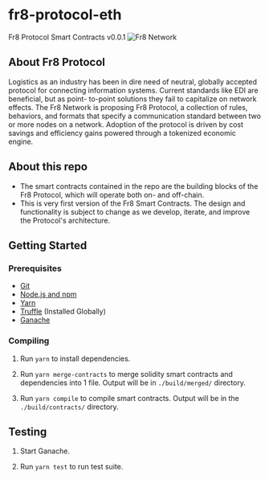 # fr8-protocol-eth
Fr8 Protocol Smart Contracts v0.0.1
![Fr8 Network](https://fr8.network/fr8-logo-meta.jpg)

## About Fr8 Protocol
Logistics as an industry has been in dire need of neutral, globally accepted protocol for connecting information systems. Current standards like EDI are beneficial, but as point- to-point solutions they fail to capitalize on network effects. The Fr8 Network is proposing Fr8 Protocol, a collection of rules, behaviors, and formats that specify a communication standard between two or more nodes on a network. Adoption of the protocol is driven by cost savings and efficiency gains powered through a tokenized economic engine.

## About this repo
* The smart contracts contained in the repo are the building blocks of the Fr8 Protocol, which will operate both on- and off-chain.
* This is very first version of the Fr8 Smart Contracts. The design and functionality is subject to change as we develop, iterate, and improve the Protocol's architecture.

## Getting Started

### Prerequisites

* [Git](https://git-scm.com/)
* [Node.js and npm](https://nodejs.org/)
* [Yarn](https://yarnpkg.com/lang/en/)
* [Truffle](http://truffleframework.com/) (Installed Globally)
* [Ganache](http://truffleframework.com/ganache/)

### Compiling

1. Run `yarn` to install dependencies.

2. Run `yarn merge-contracts` to merge solidity smart contracts and dependencies into 1 file. Output will be in `./build/merged/` directory.

3. Run `yarn compile` to compile smart contracts. Output will be in the `./build/contracts/` directory.

## Testing

1. Start Ganache.

2. Run `yarn test` to run test suite.
